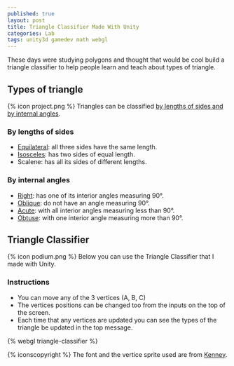 ```yaml
---
published: true
layout: post
title: Triangle Classifier Made With Unity
categories: Lab
tags: unity3d gamedev math webgl
---
```

These days were studying polygons and thought that would be cool build a triangle classifier to help people learn and teach about types of triangle.

## Types of triangle
{% icon project.png %}
Triangles can be classified [by lengths of sides and by internal angles](https://en.wikipedia.org/wiki/Triangle#Types_of_triangle).

### By lengths of sides
* [Equilateral](https://en.wikipedia.org/wiki/Equilateral_triangle): all three sides have the same length.
* [Isosceles](https://en.wikipedia.org/wiki/Isosceles_triangle): has two sides of equal length.
* Scalene: has all its sides of different lengths.

### By internal angles
* [Right](https://en.wikipedia.org/wiki/Right_triangle): has one of its interior angles measuring 90°.
* [Oblique](https://en.wikipedia.org/wiki/Oblique_triangle): do not have an angle measuring 90°.
* [Acute](https://en.wikipedia.org/wiki/Acute_triangle): with all interior angles measuring less than 90°.
* [Obtuse](https://en.wikipedia.org/wiki/Obtuse_triangle): with one interior angle measuring more than 90°.

## Triangle Classifier
{% icon podium.png %}
Below you can use the Triangle Classifier that I made with Unity.

### Instructions
* You can move any of the 3 vertices (A, B, C) 
* The vertices positions can be changed too from the inputs on the top of the screen.
* Each time that any vertices are updated you can see the types of the triangle be updated in the top message.

{% webgl triangle-classifier %}

{% iconscopyright %}
The font and the vertice sprite used are from [Kenney](http://kenney.nl).